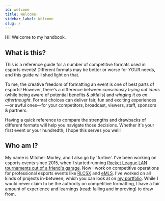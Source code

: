 ```yaml
---
id: welcome
title: Welcome!
sidebar_label: Welcome
slug: /
---
```


Hi!
Welcome to my handbook.

## What is this?

This is a reference guide for a number of competitive formats used in esports events!
Different formats may be better or worse for YOUR needs, and this guide will shed light on that.

To me, the creative freedom of formatting an event is one of best parts of esports!
However, there's a difference between *consciously trying out ideas* (while being aware of potential benefits & pitfalls) and *winging it as an afterthought*.
Format choices can deliver fair, fun and exciting experiences—or awful ones—for your competitors, broadcast, viewers, staff, sponsors & partners.

Having a quick reference to compare the strengths and drawbacks of different formats will help you navigate those decisions.
Whether it's your first event or your hundredth, I hope this serves you well!

## Who am I?

My name is Mitchell Morley, and I also go by 'furtive'.
I've been working on esports events since 2015, when I started running
 [Rocket League LAN tournaments out of a friend's garage](https://secure.meetupstatic.com/photos/event/a/d/4/d/highres_444404365.jpeg).
Now I work on competitive operations for professional esports events like [RLCSX](https://www.mitchellmorley.com/work/rlcsx-winter-split) and [eMLS](https://www.mitchellmorley.com/work/emls-2021).
I've worked on all kinds of projects in-between, which you can look at on [my portfolio](https://mitchellmorley.com).
While I would never claim to be the authority on competitive formatting, I have a fair amount of experience and learnings (read: failing and improving) to draw from.
